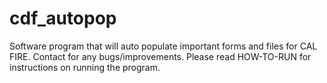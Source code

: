 # cdf_autopop
Software program that will auto populate important forms and files for CAL FIRE.
Contact for any bugs/improvements.
Please read HOW-TO-RUN for instructions on running the program.
